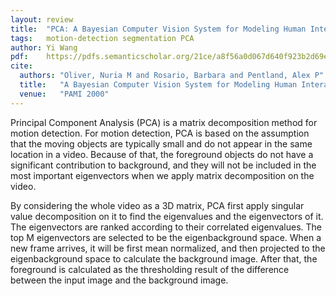```yaml
---
layout: review
title:  "PCA: A Bayesian Computer Vision System for Modeling Human Interactions"
tags:   motion-detection segmentation PCA
author: Yi Wang
pdf:    https://pdfs.semanticscholar.org/21ce/a8f56a0d067d640f923b2d69e18ed5542f6d.pdf
cite:
  authors: "Oliver, Nuria M and Rosario, Barbara and Pentland, Alex P"
  title:   "A Bayesian Computer Vision System for Modeling Human Interactions"
  venue:   "PAMI 2000"
---
```


Principal Component Analysis (PCA) is a matrix decomposition method for motion detection. For motion detection, PCA is based on the assumption that the moving objects are typically small and do not appear in the same location in a video. Because of that, the foreground objects do not have a significant contribution to background, and they will not be included in the most important eigenvectors when we apply matrix decomposition on the video. 

By considering the whole video as a 3D matrix, PCA first apply singular value decomposition on it to find the eigenvalues and the eigenvectors of it. The eigenvectors are ranked according to their correlated eigenvalues. The top M eigenvectors are selected to be the eigenbackground space. When a new frame arrives, it will be first mean normalized, and then projected to the eigenbackground space to calculate the background image. After that, the foreground is calculated as the thresholding result of the difference between the input image and the background image.